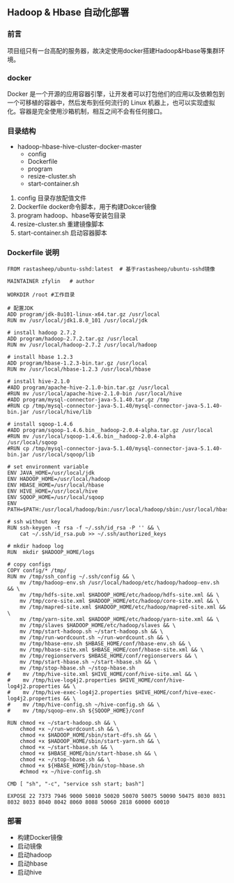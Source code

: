 ## Hadoop & Hbase 自动化部署
### 前言
项目组只有一台高配的服务器，故决定使用docker搭建Hadoop&Hbase等集群环境。
### docker
Docker 是一个开源的应用容器引擎，让开发者可以打包他们的应用以及依赖包到一个可移植的容器中，然后发布到任何流行的 Linux 机器上，也可以实现虚拟化。容器是完全使用沙箱机制，相互之间不会有任何接口。
### 目录结构
- hadoop-hbase-hive-cluster-docker-master
    - config
    - Dockerfile
    - program
    - resize-cluster.sh
    - start-container.sh

1. config 目录存放配值文件
2. Dockerfile docker命令脚本，用于构建Dokcer镜像
3. program hadoop、hbase等安装包目录
4. resize-cluster.sh 重建镜像脚本
5. start-container.sh 启动容器脚本

### Dockerfile 说明
``` shell
FROM rastasheep/ubuntu-sshd:latest  # 基于rastasheep/ubuntu-sshd镜像

MAINTAINER zfylin   # author

WORKDIR /root #工作目录

# 配置JDK
ADD program/jdk-8u101-linux-x64.tar.gz /usr/local
RUN mv /usr/local/jdk1.8.0_101 /usr/local/jdk

# install hadoop 2.7.2
ADD program/hadoop-2.7.2.tar.gz /usr/local
RUN mv /usr/local/hadoop-2.7.2 /usr/local/hadoop

# install hbase 1.2.3 
ADD program/hbase-1.2.3-bin.tar.gz /usr/local
RUN mv /usr/local/hbase-1.2.3 /usr/local/hbase

# install hive-2.1.0
#ADD program/apache-hive-2.1.0-bin.tar.gz /usr/local
#RUN mv /usr/local/apache-hive-2.1.0-bin /usr/local/hive
#ADD program/mysql-connector-java-5.1.40.tar.gz /tmp
#RUN cp /tmp/mysql-connector-java-5.1.40/mysql-connector-java-5.1.40-bin.jar /usr/local/hive/lib

# install sqoop-1.4.6
#ADD program/sqoop-1.4.6.bin__hadoop-2.0.4-alpha.tar.gz /usr/local
#RUN mv /usr/local/sqoop-1.4.6.bin__hadoop-2.0.4-alpha /usr/local/sqoop
#RUN cp /tmp/mysql-connector-java-5.1.40/mysql-connector-java-5.1.40-bin.jar /usr/local/sqoop/lib

# set environment variable
ENV JAVA_HOME=/usr/local/jdk
ENV HADOOP_HOME=/usr/local/hadoop
ENV HBASE_HOME=/usr/local/hbase
ENV HIVE_HOME=/usr/local/hive
ENV SQOOP_HOME=/usr/local/sqoop
ENV PATH=$PATH:/usr/local/hadoop/bin:/usr/local/hadoop/sbin:/usr/local/hbase/bin:/usr/local/hive/bin:/usr/local/sqoop/bin:/usr/local/jdk/bin

# ssh without key
RUN ssh-keygen -t rsa -f ~/.ssh/id_rsa -P '' && \
    cat ~/.ssh/id_rsa.pub >> ~/.ssh/authorized_keys

# mkdir hadoop log
RUN  mkdir $HADOOP_HOME/logs

# copy configs
COPY config/* /tmp/
RUN mv /tmp/ssh_config ~/.ssh/config && \
    mv /tmp/hadoop-env.sh /usr/local/hadoop/etc/hadoop/hadoop-env.sh && \
    mv /tmp/hdfs-site.xml $HADOOP_HOME/etc/hadoop/hdfs-site.xml && \
    mv /tmp/core-site.xml $HADOOP_HOME/etc/hadoop/core-site.xml && \
    mv /tmp/mapred-site.xml $HADOOP_HOME/etc/hadoop/mapred-site.xml && \
    mv /tmp/yarn-site.xml $HADOOP_HOME/etc/hadoop/yarn-site.xml && \
    mv /tmp/slaves $HADOOP_HOME/etc/hadoop/slaves && \
    mv /tmp/start-hadoop.sh ~/start-hadoop.sh && \
    mv /tmp/run-wordcount.sh ~/run-wordcount.sh && \
    mv /tmp/hbase-env.sh $HBASE_HOME/conf/hbase-env.sh && \
    mv /tmp/hbase-site.xml $HBASE_HOME/conf/hbase-site.xml && \
    mv /tmp/regionservers $HBASE_HOME/conf/regionservers && \
    mv /tmp/start-hbase.sh ~/start-hbase.sh && \
    mv /tmp/stop-hbase.sh ~/stop-hbase.sh
#    mv /tmp/hive-site.xml $HIVE_HOME/conf/hive-site.xml && \
#    mv /tmp/hive-log4j2.properties $HIVE_HOME/conf/hive-log4j2.properties && \
#    mv /tmp/hive-exec-log4j2.properties $HIVE_HOME/conf/hive-exec-log4j2.properties && \
#    mv /tmp/hive-config.sh ~/hive-config.sh && \
#    mv /tmp/sqoop-env.sh ${SQOOP_HOME}/conf

RUN chmod +x ~/start-hadoop.sh && \
    chmod +x ~/run-wordcount.sh && \
    chmod +x $HADOOP_HOME/sbin/start-dfs.sh && \
    chmod +x $HADOOP_HOME/sbin/start-yarn.sh && \
    chmod +x ~/start-hbase.sh && \
    chmod +x $HBASE_HOME/bin/start-hbase.sh && \
    chmod +x ~/stop-hbase.sh && \
    chmod +x ${HBASE_HOME}/bin/stop-hbase.sh
    #chmod +x ~/hive-config.sh

CMD [ "sh", "-c", "service ssh start; bash"]

EXPOSE 22 7373 7946 9000 50010 50020 50070 50075 50090 50475 8030 8031 8032 8033 8040 8042 8060 8088 50060 2818 60000 60010
```
### 部署
- 构建Docker镜像
- 启动镜像
- 启动hadoop
- 启动hbase
- 启动hive


